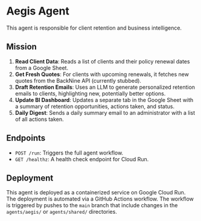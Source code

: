 # Aegis Agent

This agent is responsible for client retention and business intelligence.

## Mission
1.  **Read Client Data**: Reads a list of clients and their policy renewal dates from a Google Sheet.
2.  **Get Fresh Quotes**: For clients with upcoming renewals, it fetches new quotes from the BackNine API (currently stubbed).
3.  **Draft Retention Emails**: Uses an LLM to generate personalized retention emails to clients, highlighting new, potentially better options.
4.  **Update BI Dashboard**: Updates a separate tab in the Google Sheet with a summary of retention opportunities, actions taken, and status.
5.  **Daily Digest**: Sends a daily summary email to an administrator with a list of all actions taken.

## Endpoints
-   `POST /run`: Triggers the full agent workflow.
-   `GET /healthz`: A health check endpoint for Cloud Run.

## Deployment
This agent is deployed as a containerized service on Google Cloud Run. The deployment is automated via a GitHub Actions workflow. The workflow is triggered by pushes to the `main` branch that include changes in the `agents/aegis/` or `agents/shared/` directories.
